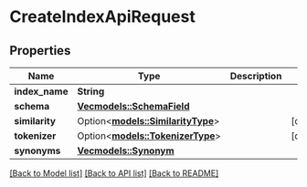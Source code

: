 # CreateIndexApiRequest

## Properties

Name | Type | Description | Notes
------------ | ------------- | ------------- | -------------
**index_name** | **String** |  | 
**schema** | [**Vec<models::SchemaField>**](SchemaField.md) |  | 
**similarity** | Option<[**models::SimilarityType**](SimilarityType.md)> |  | [optional]
**tokenizer** | Option<[**models::TokenizerType**](TokenizerType.md)> |  | [optional]
**synonyms** | [**Vec<models::Synonym>**](Synonym.md) |  | 

[[Back to Model list]](../README.md#documentation-for-models) [[Back to API list]](../README.md#documentation-for-api-endpoints) [[Back to README]](../README.md)


